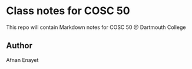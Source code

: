 # Class notes for COSC 50
This repo will contain Markdown notes for COSC 50 @ Dartmouth College

## Author
Afnan Enayet

